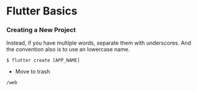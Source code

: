 # Flutter Basics

### Creating a New Project
Instead, if you have multiple words, separate them with underscores.
And the convention also is to use an lowercase name.
```
$ flutter create [APP_NAME]
```

- Move to trash
```
/web
```
